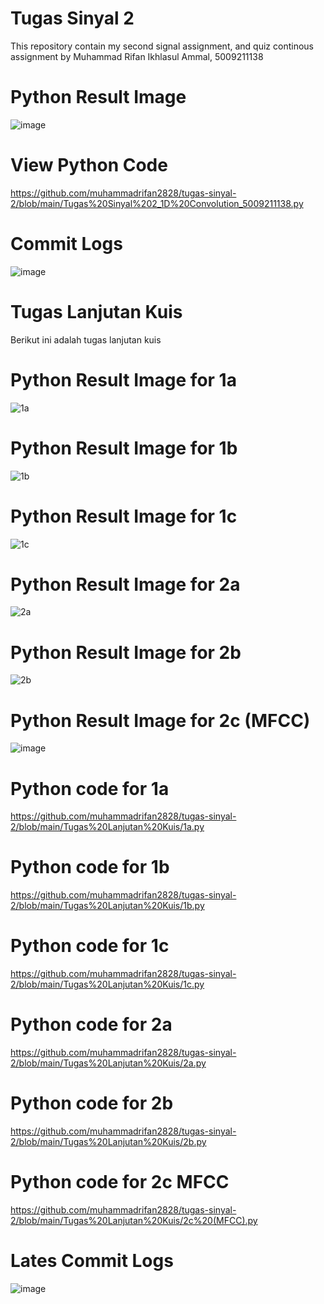 # Tugas Sinyal 2

This repository contain my second signal assignment, and quiz continous assignment
by Muhammad Rifan Ikhlasul Ammal, 5009211138

# Python Result Image
![image](https://github.com/muhammadrifan2828/tugas-sinyal-2/assets/144788893/b0fe6845-7120-4529-93a2-ffaef875acb7)

# View Python Code
https://github.com/muhammadrifan2828/tugas-sinyal-2/blob/main/Tugas%20Sinyal%202_1D%20Convolution_5009211138.py

# Commit Logs
![image](https://github.com/muhammadrifan2828/tugas-sinyal-2/assets/144788893/3615bdd5-4c10-4eeb-a0f7-4ad90705faf9)

# Tugas Lanjutan Kuis
Berikut ini adalah tugas lanjutan kuis

# Python Result Image for 1a
![1a](https://github.com/muhammadrifan2828/tugas-sinyal-2/assets/144788893/96beeb63-fafc-47dc-87b4-588beda7d691)

# Python Result Image for 1b
![1b](https://github.com/muhammadrifan2828/tugas-sinyal-2/assets/144788893/97d3f2cd-d75d-42af-b699-0353c577d5d5)

# Python Result Image for 1c
![1c](https://github.com/muhammadrifan2828/tugas-sinyal-2/assets/144788893/d9802783-0392-4fb5-87a0-df51fd82548b)

# Python Result Image for 2a
![2a](https://github.com/muhammadrifan2828/tugas-sinyal-2/assets/144788893/acdf4e60-a28e-4180-85b4-1712677fd206)

# Python Result Image for 2b
![2b](https://github.com/muhammadrifan2828/tugas-sinyal-2/assets/144788893/7e04dffc-0400-4cc1-bbee-3cdfff8325e6)

# Python Result Image for 2c (MFCC)
![image](https://github.com/muhammadrifan2828/tugas-sinyal-2/assets/144788893/e204383b-95f7-4e7f-9b07-41fdf9863c75)

# Python code for 1a
https://github.com/muhammadrifan2828/tugas-sinyal-2/blob/main/Tugas%20Lanjutan%20Kuis/1a.py
# Python code for 1b
https://github.com/muhammadrifan2828/tugas-sinyal-2/blob/main/Tugas%20Lanjutan%20Kuis/1b.py
# Python code for 1c
https://github.com/muhammadrifan2828/tugas-sinyal-2/blob/main/Tugas%20Lanjutan%20Kuis/1c.py
# Python code for 2a
https://github.com/muhammadrifan2828/tugas-sinyal-2/blob/main/Tugas%20Lanjutan%20Kuis/2a.py
# Python code for 2b
https://github.com/muhammadrifan2828/tugas-sinyal-2/blob/main/Tugas%20Lanjutan%20Kuis/2b.py
# Python code for 2c MFCC
https://github.com/muhammadrifan2828/tugas-sinyal-2/blob/main/Tugas%20Lanjutan%20Kuis/2c%20(MFCC).py
# Lates Commit Logs
![image](https://github.com/muhammadrifan2828/tugas-sinyal-2/assets/144788893/6d4c39e0-1980-4cc0-b04a-066566680bd0)
